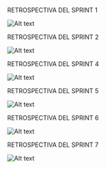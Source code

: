 RETROSPECTIVA DEL SPRINT 1

![Alt text](https://media.discordapp.net/attachments/1114643571967021119/1130913681090281593/retro_2.jpg?width=633&height=475)

RETROSPECTIVA DEL SPRINT 2

![Alt text](https://cdn.discordapp.com/attachments/1114643571967021119/1139835846728626206/retrospectivaSprint2.png) 

RETROSPECTIVA DEL SPRINT 4

![Alt text](https://cdn.discordapp.com/attachments/1114643571967021119/1145841565626019900/retro4.jpg) 

RETROSPECTIVA DEL SPRINT 5

![Alt text](https://cdn.discordapp.com/attachments/1114643571967021119/1153331669626007682/gaston_3.jpg) 

RETROSPECTIVA DEL SPRINT 6

![Alt text](https://cdn.discordapp.com/attachments/1114643571967021119/1166724419260006420/sprint_6.jpg?ex=654b87ca&is=653912ca&hm=cda42dee6297a592cb977e8fd8ab4c96cd16bad305c38b6898f43ced1b820d76&)

RETROSPECTIVA DEL SPRINT 7

![Alt text](https://media.discordapp.net/attachments/1114643571967021119/1174778346069049414/retro.jpg?ex=6568d498&is=65565f98&hm=68dcf522cb66355bb8a7b3e9816386e7f81c9783450dd30530e261146576d2bb&=)



